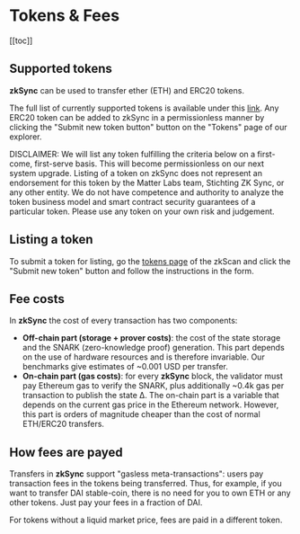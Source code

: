 # Tokens & Fees

[[toc]]

## Supported tokens

**zkSync** can be used to transfer ether (ETH) and ERC20 tokens. 

The full list of currently supported tokens is available under this [link](https://zkscan.io/explorer/tokens). Any ERC20 token can be added to zkSync in a permissionless manner by clicking the "Submit new token button" button on the "Tokens" page of our explorer. 

DISCLAIMER: We will list any token fulfilling the criteria below on a first-come, first-serve basis. This will become
permissionless on our next system upgrade. Listing of a token on zkSync does not represent an endorsement for this token
by the Matter Labs team, Stichting ZK Sync, or any other entity. We do not have competence and authority to analyze the
token business model and smart contract security guarantees of a particular token. Please use any token on your own risk
and judgement.

## Listing a token

To submit a token for listing, go the [tokens page](https://zkscan.io/explorer/tokens/) of the zkScan and click the "Submit new token" button and follow the instructions in the form.

## Fee costs

In **zkSync** the cost of every transaction has two components:

- **Off-chain part (storage + prover costs)**: the cost of the state storage and the SNARK (zero-knowledge proof)
  generation. This part depends on the use of hardware resources and is therefore invariable. Our benchmarks give
  estimates of ~0.001 USD per transfer.
- **On-chain part (gas costs)**: for every **zkSync** block, the validator must pay Ethereum gas to verify the SNARK,
  plus additionally ~0.4k gas per transaction to publish the state ∆. The on-chain part is a variable that depends on
  the current gas price in the Ethereum network. However, this part is orders of magnitude cheaper than the cost of
  normal ETH/ERC20 transfers.

## How fees are payed

Transfers in **zkSync** support "gasless meta-transactions": users pay transaction fees in the tokens being transferred.
Thus, for example, if you want to transfer DAI stable-coin, there is no need for you to own ETH or any other tokens.
Just pay your fees in a fraction of DAI.

For tokens without a liquid market price, fees are paid in a different token.
